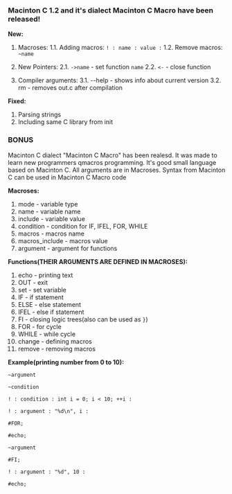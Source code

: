 ### Macinton C 1.2 and it's dialect Macinton C Macro have been released!

**New:**
1. Macroses:
1.1. Adding macros: `! : name : value :`
1.2. Remove macros: `~name`

2. New Pointers:
2.1. `->name` - set function `name`
2.2. `<-` - close function

3. Compiler arguments:
3.1. --help - shows info about current version
3.2. rm - removes out.c after compilation

**Fixed:**
1. Parsing strings
2. Including same C library from init

### BONUS

Macinton C dialect "Macinton C Macro" has been realesd. It was made to learn new programmers qmacros programming. It's good small language based on Macinton C. All arguments are in Macroses. Syntax from Macinton C can be used in Macinton C Macro code

**Macroses:**
1. mode - variable type
2. name - variable name
3. include - variable value
4. condition - condition for IF, IFEL, FOR, WHILE
5. macros - macros name
6. macros_include - macros value
7. argument - argument for functions

**Functions(THEIR ARGUMENTS ARE DEFINED IN MACROSES):**
1. echo - printing text
2. OUT - exit
3. set - set variable
4. IF - if statement
5. ELSE - else statement
6. IFEL - else if statement
7. FI - closing logic trees(also can be used as `}`)
8. FOR - for cycle
9. WHILE - while cycle
10. change - defining macros
11. remove - removing macros

**Example(printing number from 0 to 10):**

`~argument`

`~condition`

`! : condition : int i = 0; i < 10; ++i :`

`! : argument : "%d\n", i :`

`#FOR;`

`#echo;`

`~argument`

`#FI;`

`! : argument : "%d", 10 :`

`#echo;`

